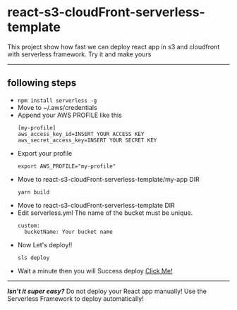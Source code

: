 # react-s3-cloudFront-serverless-template
This project show how fast we can deploy react app in s3 and cloudfront with serverless framework. Try it and make yours
****

## following steps
* ``` npm install serverless -g ```
* Move to ~/.aws/credentials
* Append your AWS PROFILE like this
    ```
    [my-profile] 
    aws_access_key_id=INSERT YOUR ACCESS KEY
    aws_secret_access_key=INSERT YOUR SECRET KEY
    ```
* Export your profile
    ```
    export AWS_PROFILE="my-profile"
    ```
* Move to react-s3-cloudFront-serverless-template/my-app DIR
  ```
  yarn build
  ```
* Move to react-s3-cloudFront-serverless-template DIR
* Edit serverless.yml The name of the bucket must be unique.
  ```
  custom:
    bucketName: Your bucket name
* Now Let's deploy!!
    ```
    sls deploy
    ```
* Wait a minute then you will Success deploy
    [Click Me!](https://serverless-react-app-test-1234.s3.ap-northeast-2.amazonaws.com/index.html)

****

***Isn't it super easy?***
Do not deploy your React app manually!
Use the Serverless Framework to deploy automatically!